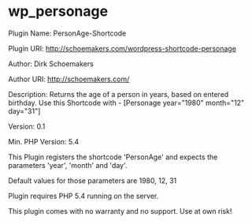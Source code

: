 # wp_personage

Plugin Name: PersonAge-Shortcode

Plugin URI: http://schoemakers.com/wordpress-shortcode-personage 

Author: Dirk Schoemakers 

Author URI: http://schoemakers.com/ 

Description: Returns the age of a person in years, based on entered birthday. Use this Shortcode with - [Personage year="1980" month="12" day="31"] 

Version: 0.1 

Min. PHP Version: 5.4 

This Plugin registers the shortcode 'PersonAge' and expects the parameters 'year', 'month' and 'day'.

Default values for those parameters are 1980, 12, 31


Plugin requires PHP 5.4 running on the server.

This plugin comes with no warranty and no support. Use at own risk!
